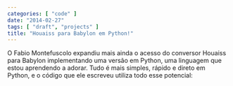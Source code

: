 ```yaml
---
categories: [ "code" ]
date: "2014-02-27"
tags: [ "draft", "projects" ]
title: "Houaiss para Babylon em Python!"
---
```

O Fabio Montefuscolo expandiu mais ainda o acesso do conversor Houaiss para Babylon implementando uma versão em Python, uma linguagem que estou aprendendo a adorar. Tudo é mais simples, rápido e direto em Python, e o código que ele escreveu utiliza todo esse potencial:


